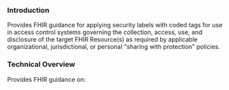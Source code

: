 ### Introduction
Provides FHIR guidance for applying security labels with coded tags for use in access control systems governing the collection, access, use, and disclosure of the target FHIR Resource(s) as required by applicable organizational, jurisdictional, or personal "sharing with protection" policies.

### Technical Overview

Provides FHIR guidance on:


